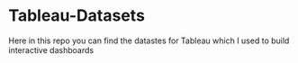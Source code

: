 # Tableau-Datasets #        

Here in this repo you can find the datastes for Tableau which I used to build interactive dashboards          
      
       
   
     
  
       
      
      
     
 
